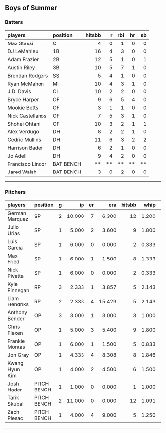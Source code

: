 ## Boys of Summer

### Batters

 
|players          |position  | hitsbb|  r| rbi| hr| sb| 
|:----------------|:---------|------:|--:|---:|--:|--:| 
|Max Stassi       |C         |      4|  0|   1|  0|  0| 
|DJ LeMahieu      |1B        |     16|  4|   3|  0|  0| 
|Adam Frazier     |2B        |     12|  5|   1|  0|  1| 
|Austin Riley     |3B        |     10|  5|   7|  1|  0| 
|Brendan Rodgers  |SS        |      5|  4|   1|  0|  0| 
|Ryan McMahon     |MI        |     10|  4|   3|  1|  0| 
|J.D. Davis       |CI        |     10|  2|   2|  0|  0| 
|Bryce Harper     |OF        |      9|  6|   5|  4|  0| 
|Mookie Betts     |OF        |      3|  1|   1|  0|  0| 
|Nick Castellanos |OF        |      7|  5|   3|  1|  0| 
|Shohei Ohtani    |OF        |     10|  3|   2|  1|  1| 
|Alex Verdugo     |DH        |      8|  2|   2|  1|  0| 
|Cedric Mullins   |DH        |     11|  6|   3|  2|  2| 
|Harrison Bader   |DH        |      6|  2|   1|  0|  0| 
|Jo Adell         |DH        |      9|  4|   2|  0|  0| 
|Francisco Lindor |BAT BENCH |     **| **|  **| **| **| 
|Jared Walsh      |BAT BENCH |      3|  0|   2|  0|  0| 

* * *

### Pitchers

 
|players        |position    |  g|     ip| er|    era| hitsbb|  whip| so|  w| sv| 
|:--------------|:-----------|--:|------:|--:|------:|------:|-----:|--:|--:|--:| 
|German Marquez |SP          |  2| 10.000|  7|  6.300|     12| 1.200| 13|  1|  0| 
|Julio Urias    |SP          |  1|  5.000|  2|  3.600|      9| 1.800|  5|  0|  0| 
|Luis Garcia    |SP          |  1|  6.000|  0|  0.000|      2| 0.333|  8|  1|  0| 
|Max Fried      |SP          |  1|  6.000|  1|  1.500|      8| 1.333|  5|  1|  0| 
|Nick Pivetta   |SP          |  1|  6.000|  0|  0.000|      2| 0.333|  5|  0|  0| 
|Kyle Finnegan  |RP          |  3|  2.333|  1|  3.857|      5| 2.143|  1|  0|  1| 
|Liam Hendriks  |RP          |  2|  2.333|  4| 15.429|      5| 2.143|  7|  2|  0| 
|Anthony Bender |OP          |  3|  3.000|  1|  3.000|      3| 1.000|  2|  0|  1| 
|Chris Flexen   |OP          |  1|  5.000|  3|  5.400|      9| 1.800|  7|  0|  0| 
|Frankie Montas |OP          |  1|  6.000|  1|  1.500|      5| 0.833|  6|  0|  0| 
|Jon Gray       |OP          |  1|  4.333|  4|  8.308|      8| 1.846|  9|  0|  0| 
|Kwang Hyun Kim |OP          |  1|  4.000|  2|  4.500|      6| 1.500|  3|  0|  0| 
|Josh Hader     |PITCH BENCH |  1|  1.000|  0|  0.000|      1| 1.000|  3|  0|  0| 
|Tarik Skubal   |PITCH BENCH |  2| 11.000|  0|  0.000|     12| 1.091| 10|  2|  0| 
|Zach Plesac    |PITCH BENCH |  1|  4.000|  4|  9.000|      5| 1.250|  6|  0|  0| 


* * *


